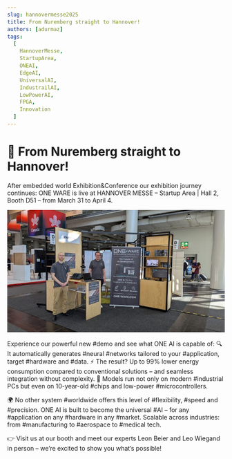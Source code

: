 ```yaml
---
slug: hannovermesse2025
title: From Nuremberg straight to Hannover!
authors: [adurmaz]
tags:
  [
    HannoverMesse,
    StartupArea,
    ONEAI,
    EdgeAI,
    UniversalAI,
    IndustrailAI,
    LowPowerAI,
    FPGA,
    Innovation
  ]
---
```


# 🚀 From Nuremberg straight to Hannover!

After embedded world Exhibition&Conference our exhibition journey continues: ONE WARE is live at HANNOVER MESSE – Startup Area | Hall 2, Booth D51 – from March 31 to April 4.

<!-- truncate -->

![2025-04-03-hannovermesse](img/1743501724220.jpg)

Experience our powerful new #demo and see what ONE AI is capable of:
🔍 It automatically generates #neural #networks tailored to your #application, target #hardware and #data.
⚡️ The result? Up to 99% lower energy consumption compared to conventional solutions – and seamless integration without complexity.
🧠 Models run not only on modern #industrial PCs but even on 10-year-old #chips and low-power #microcontrollers.

🌍 No other system #worldwide offers this level of #flexibility, #speed and #precision.  ONE AI is built to become the universal #AI – for any #application on any #hardware in any #market. Scalable across industries: from #manufacturing to #aerospace to #medical tech.

👉 Visit us at our booth and meet our experts Leon Beier and Leo Wiegand in person – we’re excited to show you what’s possible!
